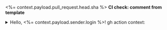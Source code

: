 <%= context.payload.pull_request.head.sha %> **CI check: comment from template**

<details>

<summary>Hello, <%= context.payload.sender.login %>! gh action context:</summary>

```json
<%- JSON.stringify(context, undefined, 2) %>
```

</details>


